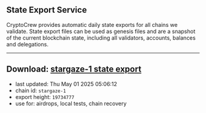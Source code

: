 ## State Export Service
CryptoCrew provides automatic daily state exports for all chains we validate. State export files can be used as genesis files and are a snapshot of the current blockchain state, including all validators, accounts, balances and delegations.

---
**Download: [stargaze-1 state export](https://dl-eu2.ccvalidators.com/SERVICE/stargaze/stargaze-1_export_19734777.json)**
---

- last updated: Thu May 01 2025 05:06:12
- chain id: `stargaze-1`
- export height: `19734777`
- use for: airdrops, local tests, chain recovery
